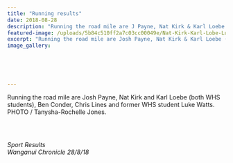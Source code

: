```yaml
---
title: "Running results"
date: 2018-08-28
description: "Running the road mile are J Payne, Nat Kirk & Karl Loebe (both WHS students), B Conder, C Lines & ex student Luke Watts..."
featured-image: /uploads/5b84c510ff2a7c03cc00049e/Nat-Kirk-Karl-Lobe-Luke-Watts-chron-28-aug.PNG
excerpt: "Running the road mile are Josh Payne, Nat Kirk & Karl Loebe (both WHS students), Ben Conder, Chris Lines & former WHS student Luke Watts."
image_gallery:
    
    
    
    
    
---
```


<p>Running the road mile are Josh Payne, Nat Kirk and Karl Loebe (both WHS students), Ben Conder, Chris Lines and former WHS student Luke Watts.<br />PHOTO / Tanysha-Rochelle Jones.</p>
<p>&nbsp;</p>
<p><img src="/uploads/5b84c596ff2a7c03cc0004a0/Nat-Kirk-Karl-Lobe-Luke-Watts-writeupchron-28-aug.PNG" alt="" /></p>
<p><em>Sport Results</em><br /><em>Wanganui Chronicle 28/8/18</em></p>

